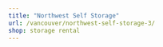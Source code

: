 ```yaml
---
title: "Northwest Self Storage"
url: /vancouver/northwest-self-storage-3/
shop: storage rental
---
```

